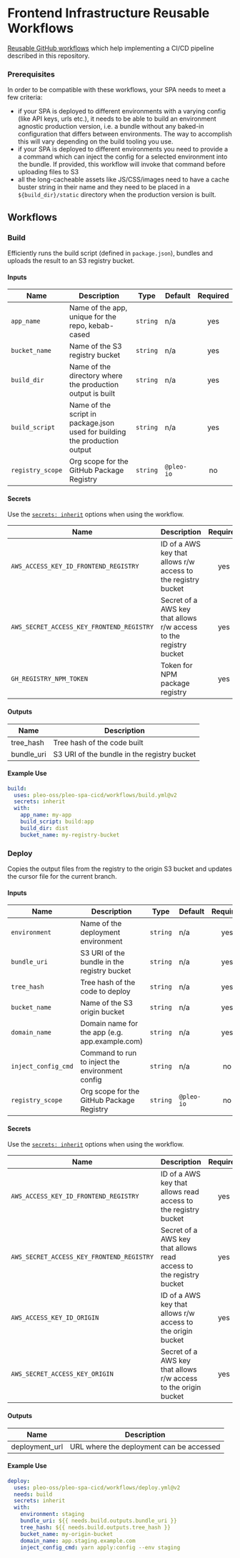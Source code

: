 # Frontend Infrastructure Reusable Workflows

[Reusable GitHub workflows](https://docs.github.com/en/actions/using-workflows/reusing-workflows)
which help implementing a CI/CD pipeline described in this repository.

### Prerequisites

In order to be compatible with these workflows, your SPA needs to meet a few
criteria:

- if your SPA is deployed to different environments with a varying config (like
  API keys, urls etc.), it needs to be able to build an environment agnostic
  production version, i.e. a bundle without any baked-in configuration that
  differs between environments. The way to accomplish this will vary depending
  on the build tooling you use.
- if your SPA is deployed to different environments you need to provide a a
  command which can inject the config for a selected environment into the
  bundle. If provided, this workflow will invoke that command before uploading
  files to S3
- all the long-cacheable assets like JS/CSS/images need to have a cache buster
  string in their name and they need to be placed in a `${build_dir}/static`
  directory when the production version is built.

## Workflows

### Build

Efficiently runs the build script (defined in `package.json`), bundles and
uploads the result to an S3 registry bucket.

#### Inputs

| Name             | Description                                                                | Type     | Default    | Required |
| ---------------- | -------------------------------------------------------------------------- | -------- | ---------- | :------: |
| `app_name`       | Name of the app, unique for the repo, kebab-cased                          | `string` | n/a        |   yes    |
| `bucket_name`    | Name of the S3 registry bucket                                             | `string` | n/a        |   yes    |
| `build_dir`      | Name of the directory where the production output is built                 | `string` | n/a        |   yes    |
| `build_script`   | Name of the script in package.json used for building the production output | `string` | n/a        |   yes    |
| `registry_scope` | Org scope for the GitHub Package Registry                                  | `string` | `@pleo-io` |    no    |

#### Secrets

Use the
[`secrets: inherit`](https://docs.github.com/en/actions/using-workflows/workflow-syntax-for-github-actions#onworkflow_callsecretsinherit)
options when using the workflow.

| Name                                      | Description                                                       | Required |
| ----------------------------------------- | ----------------------------------------------------------------- | :------: |
| `AWS_ACCESS_KEY_ID_FRONTEND_REGISTRY`     | ID of a AWS key that allows r/w access to the registry bucket     |   yes    |
| `AWS_SECRET_ACCESS_KEY_FRONTEND_REGISTRY` | Secret of a AWS key that allows r/w access to the registry bucket |   yes    |
| `GH_REGISTRY_NPM_TOKEN`                   | Token for NPM package registry                                    |   yes    |

#### Outputs

| Name       | Description                                 |
| ---------- | ------------------------------------------- |
| tree_hash  | Tree hash of the code built                 |
| bundle_uri | S3 URI of the bundle in the registry bucket |

#### Example Use

```yml
build:
  uses: pleo-oss/pleo-spa-cicd/workflows/build.yml@v2
  secrets: inherit
  with:
    app_name: my-app
    build_script: build:app
    build_dir: dist
    bucket_name: my-registry-bucket
```

### Deploy

Copies the output files from the registry to the origin S3 bucket and updates
the cursor file for the current branch.

#### Inputs

| Name                | Description                                     | Type     | Default    | Required |
| ------------------- | ----------------------------------------------- | -------- | ---------- | :------: |
| `environment`       | Name of the deployment environment              | `string` | n/a        |   yes    |
| `bundle_uri`        | S3 URI of the bundle in the registry bucket     | `string` | n/a        |   yes    |
| `tree_hash`         | Tree hash of the code to deploy                 | `string` | n/a        |   yes    |
| `bucket_name`       | Name of the S3 origin bucket                    | `string` | n/a        |   yes    |
| `domain_name`       | Domain name for the app (e.g. app.example.com)  | `string` | n/a        |   yes    |
| `inject_config_cmd` | Command to run to inject the environment config | `string` | n/a        |    no    |
| `registry_scope`    | Org scope for the GitHub Package Registry       | `string` | `@pleo-io` |    no    |

#### Secrets

Use the
[`secrets: inherit`](https://docs.github.com/en/actions/using-workflows/workflow-syntax-for-github-actions#onworkflow_callsecretsinherit)
options when using the workflow.

| Name                                      | Description                                                        | Required |
| ----------------------------------------- | ------------------------------------------------------------------ | :------: |
| `AWS_ACCESS_KEY_ID_FRONTEND_REGISTRY`     | ID of a AWS key that allows read access to the registry bucket     |   yes    |
| `AWS_SECRET_ACCESS_KEY_FRONTEND_REGISTRY` | Secret of a AWS key that allows read access to the registry bucket |   yes    |
| `AWS_ACCESS_KEY_ID_ORIGIN`                | ID of a AWS key that allows r/w access to the origin bucket        |   yes    |
| `AWS_SECRET_ACCESS_KEY_ORIGIN`            | Secret of a AWS key that allows r/w access to the origin bucket    |   yes    |

#### Outputs

| Name           | Description                              |
| -------------- | ---------------------------------------- |
| deployment_url | URL where the deployment can be accessed |

#### Example Use

```yml
deploy:
  uses: pleo-oss/pleo-spa-cicd/workflows/deploy.yml@v2
  needs: build
  secrets: inherit
  with:
    environment: staging
    bundle_uri: ${{ needs.build.outputs.bundle_uri }}
    tree_hash: ${{ needs.build.outputs.tree_hash }}
    bucket_name: my-origin-bucket
    domain_name: app.staging.example.com
    inject_config_cmd: yarn apply:config --env staging
```
